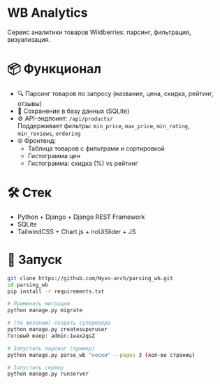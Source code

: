 # WB Analytics

Сервис аналитики товаров Wildberries: парсинг, фильтрация, визуализация.

# 📦 Функционал

- 🔍 Парсинг товаров по запросу (название, цена, скидка, рейтинг, отзывы)
- 💾 Сохранение в базу данных (SQLite)
- ⚙️ API-эндпоинт: `/api/products/`  
  Поддерживает фильтры: `min_price`, `max_price`, `min_rating`, `min_reviews`, `ordering`
- 🌐 Фронтенд:
  - Таблица товаров с фильтрами и сортировкой
  - Гистограмма цен
  - Гистограмма: скидка (%) vs рейтинг

# 🛠️ Стек

- Python + Django + Django REST Framework
- SQLite
- TailwindCSS + Chart.js + noUiSlider + JS

# 🚀 Запуск

```bash
git clone https://github.com/Nyvo-arch/parsing_wb.git
cd parsing_wb
pip install -r requirements.txt

# Применить миграции
python manage.py migrate

# (по желанию) создать суперюзера
python manage.py createsuperuser
Готовый юзер: admin:1wax2qsZ

# Запустить парсинг (пример)
python manage.py parse_wb "носки" --pages 3 (кол-во страниц)

# Запустить сервер
python manage.py runserver
